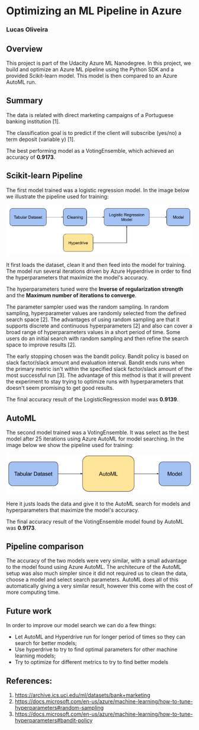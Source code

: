 # Optimizing an ML Pipeline in Azure

### Lucas Oliveira

## Overview
This project is part of the Udacity Azure ML Nanodegree.
In this project, we build and optimize an Azure ML pipeline using the Python SDK and a provided Scikit-learn model.
This model is then compared to an Azure AutoML run.

## Summary

The data is related with direct marketing campaigns of a Portuguese banking institution [1].

The classification goal is to predict if the client will subscribe (yes/no) a term deposit (variable y) [1].

The best performing model as a VotingEnsemble, which achieved an accuracy of **0.9173**.

## Scikit-learn Pipeline
The first model trained was a logistic regression model. In the image below we illustrate the pipeline used for training:

![](pipeline1.png)

It first loads the dataset, clean it and then feed into the model for training. The model run several iterations driven by Azure Hyperdrive in order to find the hyperparameters that maximize the model's accuracy.

The hyperparameters tuned were the **Inverse of regularization strength** and the **Maximum number of iterations to converge**. 

The parameter sampler used was the random sampling. In random sampling, hyperparameter values are randomly selected from the defined search space [2]. The advantages of using random sampling are that it supports discrete and continuous hyperparameters [2] and also can cover a broad range of hyperparameters values in a short period of time. Some users do an initial search with random sampling and then refine the search space to improve results [2].

The early stopping chosen was the bandit policy. Bandit policy is based on slack factor/slack amount and evaluation interval. Bandit ends runs when the primary metric isn't within the specified slack factor/slack amount of the most successful run [3]. The advantage of this method is that it will prevent the experiment to stay trying to optimize runs with hyperparameters that doesn't seem promising to get good results. 

The final accuracy result of the LogisticRegression model was **0.9139**.

## AutoML
The second model trained was a VotingEnsemble. It was select as the best model after 25 iterations using Azure AutoML for model searching. In the image below we show the pipeline used for training:

![](pipeline2.png)

Here it justs loads the data and give it to the AutoML search for models and hyperparameters that maximize the model's accuracy.

The final accuracy result of the VotingEnsemble model found by AutoML was **0.9173**.

## Pipeline comparison
The accuracy of the two models were very similar, with a small advantage to the model found using Azure AutoML. The architecure of the AutoML setup was also much simpler since it did not required us to clean the data, choose a model and select search parameters. AutoML does all of this automatically giving a very similar result, however this come with the cost of more computing time.

## Future work
In order to improve our model search we can do a few things:
- Let AutoML and Hyperdrive run for longer period of times so they can search for better models;
- Use hyperdrive to try to find optimal parameters for other machine learning models;
- Try to optimize for different metrics to try to find better models


## References:
1. https://archive.ics.uci.edu/ml/datasets/bank+marketing
2. https://docs.microsoft.com/en-us/azure/machine-learning/how-to-tune-hyperparameters#random-sampling
3. https://docs.microsoft.com/en-us/azure/machine-learning/how-to-tune-hyperparameters#bandit-policy
